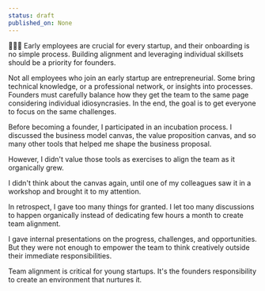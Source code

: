 ```yaml
---
status: draft
published_on: None
---
```

🧑🏽‍💼 Early employees are crucial for every startup, and their onboarding is no simple process. Building alignment and leveraging individual skillsets should be a priority for founders. 

Not all employees who join an early startup are entrepreneurial. Some bring technical knowledge, or a professional network, or insights into processes. Founders must carefully balance how they get the team to the same page considering individual idiosyncrasies. In the end, the goal is to get everyone to focus on the same challenges. 

Before becoming a founder, I participated in an incubation process. I discussed the business model canvas, the value proposition canvas, and so many other tools that helped me shape the business proposal. 

However, I didn't value those tools as exercises to align the team as it organically grew. 

I didn't think about the canvas again, until one of my colleagues saw it in a workshop and brought it to my attention. 

In retrospect, I gave too many things for granted. I let too many discussions to happen organically instead of dedicating few hours a month to create team alignment. 

I gave internal presentations on the progress, challenges, and opportunities. But they were not enough to empower the team to think creatively outside their immediate responsibilities. 

Team alignment is critical for young startups. It's the founders responsibility to create an environment that nurtures it. 